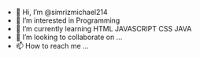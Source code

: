 - 👋 Hi, I’m @simrizmichael214
- 👀 I’m interested in Programming
- 🌱 I’m currently learning HTML JAVASCRIPT CSS JAVA 
- 💞️ I’m looking to collaborate on ...
- 📫 How to reach me ...

<!---
simrizmichael214/simrizmichael214 is a ✨ special ✨ repository because its `README.md` (this file) appears on your GitHub profile.
You can click the Preview link to take a look at your changes.
--->
